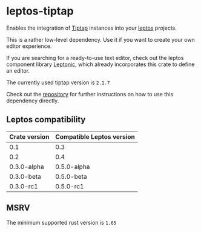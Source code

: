 # leptos-tiptap

Enables the integration of [Tiptap](https://tiptap.dev/) instances into your [leptos](https://leptos.dev/) projects.

This is a rather low-level dependency. Use it if you want to create your own editor experience.

If you are searching for a ready-to-use text editor, check out the leptos component
library [Leptonic](https://leptonic.dev/), which already incorporates this crate to define an editor.

The currently used tiptap version is `2.1.7`

Check out the [repository](https://github.com/lpotthast/leptos-tiptap) for further instructions on how to use this
dependency directly.

## Leptos compatibility

| Crate version | Compatible Leptos version |
|---------------|---------------------------|
| 0.1           | 0.3                       |
| 0.2           | 0.4                       |
| 0.3.0-alpha   | 0.5.0-alpha               |
| 0.3.0-beta    | 0.5.0-beta                |
| 0.3.0-rc1     | 0.5.0-rc1                 |

## MSRV

The minimum supported rust version is `1.65`
